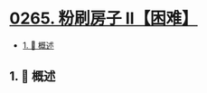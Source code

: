 # [0265. 粉刷房子 II【困难】](https://github.com/Tdahuyou/TNotes.leetcode/tree/main/notes/0265.%20%E7%B2%89%E5%88%B7%E6%88%BF%E5%AD%90%20II%E3%80%90%E5%9B%B0%E9%9A%BE%E3%80%91)

<!-- region:toc -->

- [1. 📝 概述](#1--概述)

<!-- endregion:toc -->

## 1. 📝 概述
